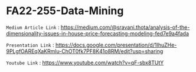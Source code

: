 # FA22-255-Data-Mining

`Medium Article Link` : https://medium.com/@sravani.thota/analysis-of-the-dimensionality-issues-in-house-price-forecasting-modeling-fed7e9a4fada

`Presentation Link` : https://docs.google.com/presentation/d/1IhuZHe-9PLgfOAREqXaKRmlu-ChOT0fk7PF8K41o8RM/edit?usp=sharing 

`Youtube Link` : https://www.youtube.com/watch?v=qF-sbx8TUtY
